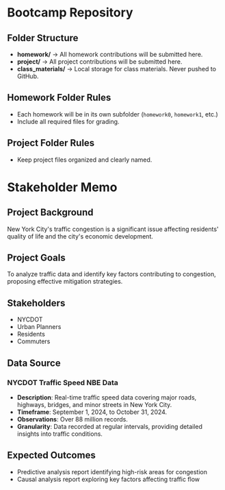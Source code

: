 # Bootcamp Repository
## Folder Structure
- **homework/** → All homework contributions will be submitted here.
- **project/** → All project contributions will be submitted here.
- **class_materials/** → Local storage for class materials. Never pushed to
GitHub.

## Homework Folder Rules
- Each homework will be in its own subfolder (`homework0`, `homework1`, etc.)
- Include all required files for grading.
## Project Folder Rules
- Keep project files organized and clearly named.
# Stakeholder Memo

## Project Background
New York City's traffic congestion is a significant issue affecting residents' quality of life and the city's economic development.

## Project Goals
To analyze traffic data and identify key factors contributing to congestion, proposing effective mitigation strategies.

## Stakeholders
- NYCDOT
- Urban Planners
- Residents
- Commuters
## Data Source

### NYCDOT Traffic Speed NBE Data
- **Description**: Real-time traffic speed data covering major roads, highways, bridges, and minor streets in New York City.
- **Timeframe**: September 1, 2024, to October 31, 2024.
- **Observations**: Over 88 million records.
- **Granularity**: Data recorded at regular intervals, providing detailed insights into traffic conditions.
  
## Expected Outcomes
- Predictive analysis report identifying high-risk areas for congestion
- Causal analysis report exploring key factors affecting traffic flow
